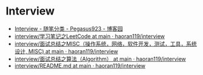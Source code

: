 # Interview

* [Interview - 随笔分类 - Pegasus923 - 博客园](http://www.cnblogs.com/pegasus923/category/263902.html)
* [interview/学习笔记之LeetCode at main · haoran119/interview](https://github.com/haoran119/interview/tree/main/%E5%AD%A6%E4%B9%A0%E7%AC%94%E8%AE%B0%E4%B9%8BLeetCode)
* [interview/面试总结之MISC（操作系统，网络，软件开发，测试，工具，系统设计, MISC) at main · haoran119/interview](https://github.com/haoran119/interview/tree/main/%E9%9D%A2%E8%AF%95%E6%80%BB%E7%BB%93%E4%B9%8BMISC%EF%BC%88%E6%93%8D%E4%BD%9C%E7%B3%BB%E7%BB%9F%EF%BC%8C%E7%BD%91%E7%BB%9C%EF%BC%8C%E8%BD%AF%E4%BB%B6%E5%BC%80%E5%8F%91%EF%BC%8C%E6%B5%8B%E8%AF%95%EF%BC%8C%E5%B7%A5%E5%85%B7%EF%BC%8C%E7%B3%BB%E7%BB%9F%E8%AE%BE%E8%AE%A1%2C%20MISC\))
* [interview/面试总结之算法（Algorithm） at main · haoran119/interview](https://github.com/haoran119/interview/tree/main/%E9%9D%A2%E8%AF%95%E6%80%BB%E7%BB%93%E4%B9%8B%E7%AE%97%E6%B3%95%EF%BC%88Algorithm%EF%BC%89)
* [interview/README.md at main · haoran119/interview]()
